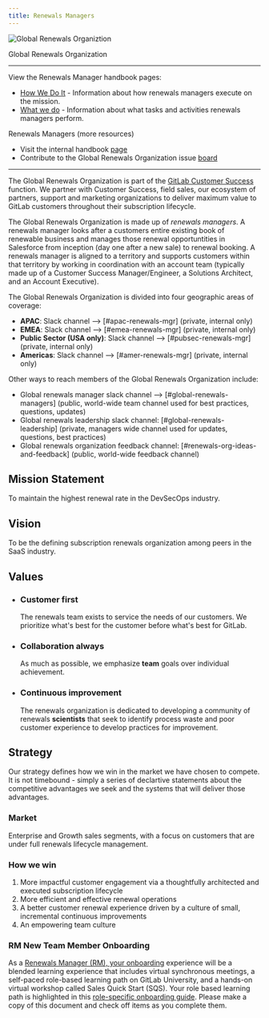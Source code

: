 ```yaml
---
title: Renewals Managers
---
```


![Global Renewals Organiztion](/images/customer-success/renewals-managers/home/GitLab_GR_BLK.gif)

Global Renewals Organization

---

View the Renewals Manager handbook pages:

- [How We Do It](/handbook/customer-success/renewals-managers/how) - Information about how renewals managers execute on the mission.
- [What we do](/handbook/customer-success/renewals-managers/what) - Information about what tasks and activities renewals managers perform.

Renewals Managers (more resources)

- Visit the internal handbook [page](https://internal.gitlab.com/handbook/sales/go-to-market/renewals/)
- Contribute to the Global Renewals Organization issue [board](https://gitlab.com/gitlab-com/customer-success/global-renewals-organization/-/boards/5465302?label_name[]=Global%20Renewals)

---

The Global Renewals Organization is part of the [GitLab Customer Success](/handbook/customer-success/) function. We partner with Customer Success, field sales, our ecosystem of partners, support and marketing organizations to deliver maximum value to GitLab customers throughout their subscription lifecycle.

The Global Renewals Organization is made up of *renewals managers*. A renewals manager looks after a customers entire existing book of renewable business and manages those renewal opportuntities in Salesforce from inception (day one after a new sale) to renewal booking. A renewals manager is aligned to a territory and supports customers within that territory by working in coordination with an account team (typically made up of a Customer Success Manager/Engineer, a Solutions Architect, and an Account Executive).

The Global Renewals Organization is divided into four geographic areas of coverage:

- **APAC**: Slack channel --> [#apac-renewals-mgr] (private, internal only)
- **EMEA**: Slack channel --> [#emea-renewals-mgr] (private, internal only)
- **Public Sector (USA only)**: Slack channel --> [#pubsec-renewals-mgr] (private, internal only)
- **Americas**: Slack channel --> [#amer-renewals-mgr] (private, internal only)

Other ways to reach members of the Global Renewals Organization include:

- Global renewals manager slack channel --> [#global-renewals-managers] (public, world-wide team channel used for best practices, questions, updates)
- Global renewals leadership slack channel: [#global-renewals-leadership] (private, managers wide channel used for updates, questions, best practices)
- Global renewals organization feedback channel: [#renewals-org-ideas-and-feedback] (public, world-wide feedback channel)

## Mission Statement

To maintain the highest renewal rate in the DevSecOps industry.

## Vision

To be the defining subscription renewals organization among peers in the SaaS industry.

## Values

- ### Customer first

  The renewals team exists to service the needs of our customers. We prioritize what's best for the customer before what's best for GitLab.

- ### Collaboration always

   As much as possible, we emphasize **team** goals over individual achievement.

- ### Continuous improvement

   The renewals organization is dedicated to developing a community of renewals **scientists** that seek to identify process waste and poor customer experience to develop practices for improvement.

## Strategy

Our strategy defines how we win in the market we have chosen to compete. It is not timebound - simply a series of declartive statements about the competitive advantages we seek and the systems that will deliver those advantages.

### Market

 Enterprise and Growth sales segments, with a focus on customers that are under full renewals lifecycle management.

### How we win

1. More impactful customer engagement via a thoughtfully architected and executed subscription lifecycle
2. More efficient and effective renewal operations
3. A better customer renewal experience driven by a culture of small, incremental continuous improvements
4. An empowering team culture

### RM New Team Member Onboarding

As a [Renewals Manager (RM), your onboarding](/handbook/customer-success/renewals-managers/rm-onboarding) experience will be a blended learning experience that includes virtual synchronous meetings, a self-paced role-based learning path on GitLab University, and a hands-on virtual workshop called Sales Quick Start (SQS). Your role based learning path is highlighted in this [role-specific onboarding guide](https://docs.google.com/document/d/1zAKuWnUUyy4oB741hX2jBL5OZM2Dk5pqA8EwEe0TYLI/edit?usp=sharing). Please make a copy of this document and check off items as you complete them.
